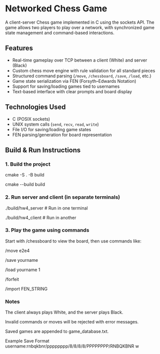 # Networked Chess Game

A client-server Chess game implemented in C using the sockets API. The game allows two players to play over a network, with synchronized game state management and command-based interactions. 

## Features

- Real-time gameplay over TCP between a client (White) and server (Black)
- Custom chess move engine with rule validation for all standard pieces
- Structured command parsing (`/move`, `/chessboard`, `/save`, `/load`, etc.)
- Game state serialization via FEN (Forsyth–Edwards Notation)
- Support for saving/loading games tied to usernames
- Text-based interface with clear prompts and board display

## Technologies Used

- C (POSIX sockets)
- UNIX system calls (`send`, `recv`, `read`, `write`)
- File I/O for saving/loading game states
- FEN parsing/generation for board representation

## Build & Run Instructions

### 1. Build the project
cmake -S . -B build

cmake --build build


### 2. Run server and client (in separate terminals)
./build/hw4_server    # Run in one terminal

./build/hw4_client    # Run in another


### 3. Play the game using commands
Start with /chessboard to view the board, then use commands like:

/move e2e4

/save yourname

/load yourname 1

/forfeit

/import FEN_STRING


### Notes
The client always plays White, and the server plays Black.

Invalid commands or moves will be rejected with error messages.

Saved games are appended to game_database.txt.

Example Save Format
username:rnbqkbnr/pppppppp/8/8/8/8/PPPPPPPP/RNBQKBNR w
